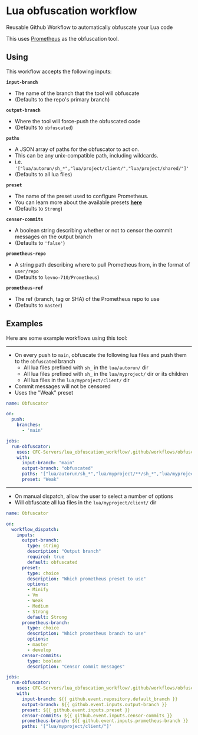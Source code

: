 # Lua obfuscation workflow
Reusable Github Workflow to automatically obfuscate your Lua code

This uses [Prometheus](https://github.com/levno-710/Prometheus) as the obfuscation tool.

## Using

This workflow accepts the following inputs:

**`input-branch`**
 - The name of the branch that the tool will obfuscate
 - (Defaults to the repo's primary branch)

**`output-branch`**
 - Where the tool will force-push the obfuscated code
 - (Defaults to `obfuscated`)

**`paths`**
 - A JSON array of paths for the obfuscator to act on.
 - This can be any unix-compatible path, including wildcards.
 - i.e. `'["lua/autorun/sh_*","lua/project/client/","lua/project/shared/"]'`
 - (Defaults to all lua files)

**`preset`**
 - The name of the preset used to configure Prometheus.
 - You can learn more about the available presets [**here**](https://github.com/levno-710/Prometheus/blob/master/doc/getting-started/presets.md)
 - (Defaults to `Strong`)

**`censor-commits`**
 - A boolean string describing whether or not to censor the commit messages on the output branch
 - (Defaults to `'false'`)

**`prometheus-repo`**
 - A string path describing where to pull Prometheus from, in the format of `user/repo`
 - (Defaults to `levno-710/Prometheus`)

**`prometheus-ref`**
 - The ref (branch, tag or SHA) of the Prometheus repo to use
 - (Defaults to `master`)

## Examples
Here are some example workflows using this tool:

---

 - On every push to `main`, obfuscate the following lua files and push them to the `obfuscated` branch
    - All lua files prefixed with `sh_` in the `lua/autorun/` dir
    - All lua files prefixed with `sh_` in the `lua/myproject/` dir or its children
    - All lua files in the `lua/myproject/client/` dir
 - Commit messages will not be censored
 - Uses the "Weak" preset
```yml
name: Obfuscator

on:
  push:
    branches:
      - 'main'

jobs:
  run-obfuscator:
    uses: CFC-Servers/lua_obfuscation_workflow/.github/workflows/obfuscate_lua.yml@main
    with:
      input-branch: "main"
      output-branch: "obfuscated"
      paths: '["lua/autorun/sh_*","lua/myproject/**/sh_*","lua/myproject/client"]'
      preset: "Weak"
```


---


 - On manual dispatch, allow the user to select a number of options
 - Will obfuscate all lua files in the `lua/myproject/client/` dir
```yml
name: Obfuscator

on:
  workflow_dispatch:
    inputs:
      output-branch:
        type: string
        description: "Output branch"
        required: true
        default: obfuscated
      preset:
        type: choice
        description: "Which prometheus preset to use"
        options:
        - Minify
        - Vm
        - Weak
        - Medium
        - Strong
        default: Strong
      prometheus-branch:
        type: choice
        description: "Which prometheus branch to use"
        options:
        - master
        - develop
      censor-commits:
        type: boolean
        description: "Censor commit messages"

jobs:
  run-obfuscator:
    uses: CFC-Servers/lua_obfuscation_workflow/.github/workflows/obfuscate_lua.yml@main
    with:
      input-branch: ${{ github.event.repository.default_branch }}
      output-branch: ${{ github.event.inputs.output-branch }}
      preset: ${{ github.event.inputs.preset }}
      censor-commits: ${{ github.event.inputs.censor-commits }}
      prometheus-branch: ${{ github.event.inputs.prometheus-branch }}
      paths: '["lua/myproject/client/"]'
```
